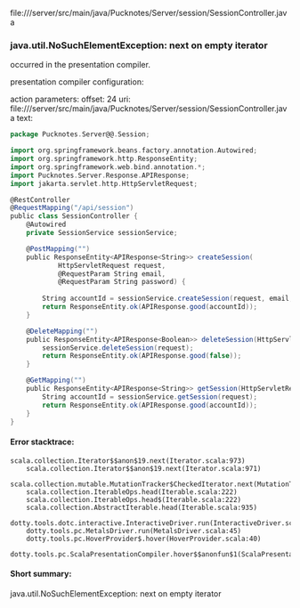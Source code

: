 file://<WORKSPACE>/server/src/main/java/Pucknotes/Server/session/SessionController.java
### java.util.NoSuchElementException: next on empty iterator

occurred in the presentation compiler.

presentation compiler configuration:


action parameters:
offset: 24
uri: file://<WORKSPACE>/server/src/main/java/Pucknotes/Server/session/SessionController.java
text:
```scala
package Pucknotes.Server@@.Session;

import org.springframework.beans.factory.annotation.Autowired;
import org.springframework.http.ResponseEntity;
import org.springframework.web.bind.annotation.*;
import Pucknotes.Server.Response.APIResponse;
import jakarta.servlet.http.HttpServletRequest;

@RestController
@RequestMapping("/api/session")
public class SessionController {
    @Autowired
    private SessionService sessionService;

    @PostMapping("")
    public ResponseEntity<APIResponse<String>> createSession(
            HttpServletRequest request,
            @RequestParam String email,
            @RequestParam String password) {
        
        String accountId = sessionService.createSession(request, email, password);
        return ResponseEntity.ok(APIResponse.good(accountId));
    }

    @DeleteMapping("")
    public ResponseEntity<APIResponse<Boolean>> deleteSession(HttpServletRequest request) {
        sessionService.deleteSession(request);
        return ResponseEntity.ok(APIResponse.good(false));
    }

    @GetMapping("")
    public ResponseEntity<APIResponse<String>> getSession(HttpServletRequest request) {
        String accountId = sessionService.getSession(request);
        return ResponseEntity.ok(APIResponse.good(accountId));
    }
}

```



#### Error stacktrace:

```
scala.collection.Iterator$$anon$19.next(Iterator.scala:973)
	scala.collection.Iterator$$anon$19.next(Iterator.scala:971)
	scala.collection.mutable.MutationTracker$CheckedIterator.next(MutationTracker.scala:76)
	scala.collection.IterableOps.head(Iterable.scala:222)
	scala.collection.IterableOps.head$(Iterable.scala:222)
	scala.collection.AbstractIterable.head(Iterable.scala:935)
	dotty.tools.dotc.interactive.InteractiveDriver.run(InteractiveDriver.scala:164)
	dotty.tools.pc.MetalsDriver.run(MetalsDriver.scala:45)
	dotty.tools.pc.HoverProvider$.hover(HoverProvider.scala:40)
	dotty.tools.pc.ScalaPresentationCompiler.hover$$anonfun$1(ScalaPresentationCompiler.scala:376)
```
#### Short summary: 

java.util.NoSuchElementException: next on empty iterator